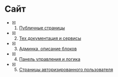 # Сайт

- [x] 1. [Публичные страницы](Website/Public_page/public_page.md)
- [x] 2. [Тех документация и сервисы](/Website/Documentation_and_services/Documentation_and_services.md)
- [x] 3. [Админка, описание блоков](/Website/Admin_panel.md)
- [x] 4. [Панель управления и логика](Website/Control_logic/Control_logic.md)
- [x] 5. [Страницы авторизированного пользователя](Website/Authorized_user_pages/Authorized_user_pages.md)